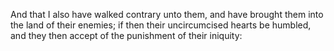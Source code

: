 And that I also have walked contrary unto them, and have brought them into the land of their enemies; if then their uncircumcised hearts be humbled, and they then accept of the punishment of their iniquity:
